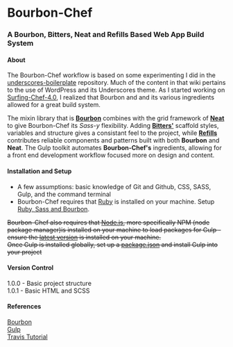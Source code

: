 # Bourbon-Chef
### A Bourbon, Bitters, Neat and Refills Based Web App Build System

#### About
The Bourbon-Chef workflow is based on some experimenting I did in the [underscores-boilerplate](https://github.com/Surfing-Chef/underscores-boilerplate/wiki) repository.  Much of the content in that wiki pertains to the use of WordPress and its Underscores theme.  As I started working on [Surfing-Chef-4.0](https://github.com/Surfing-Chef/underscores-boilerplate/tree/Surfing-Chef-4.0), I realized that Bourbon and and its various ingredients allowed for a great build system.  

The mixin library that is **[Bourbon](http://bourbon.io/)** combines with the grid framework of **[Neat](http://neat.bourbon.io/)** to give Bourbon-Chef its *Sass-y* flexibility. Adding **[Bitters'](http://bitters.bourbon.io/)** scaffold styles, variables and structure gives a consistant feel to the project, while **[Refills](http://refills.bourbon.io/)** contributes reliable components and patterns built with both **Bourbon** and **Neat**.  The Gulp toolkit automates **Bourbon-Chef's** ingredients, allowing for a front end development workflow focused more on design and content.

#### Installation and Setup
- A few assumptions: basic knowledge of Git and Github, CSS, SASS, Gulp, and the command terminal
- Bourbon-Chef requires that [Ruby](http://rubyinstaller.org/) is installed on your machine.  Setup [Ruby, Sass and Bourbon](https://github.com/Surfing-Chef/Bourbon/wiki/Ruby-and-Bourbon).


~~Bourbon-Chef also requires that [Node.js](https://nodejs.org/en/), more specifically NPM (node package manager)is installed on your machine to load packages for Gulp - ensure the [latest version](https://github.com/Surfing-Chef/Bourbon/wiki/Latest-Node.js-and-Gulp) is installed on your machine.~~   
~~Once Gulp is installed globally, set up a [package.json](https://github.com/Surfing-Chef/Bourbon/wiki/package.json) and install Gulp into your project~~


#### Version Control
1.0.0 - Basic project structure   
1.0.1 - Basic HTML and SCSS


#### References
[Bourbon](http://bourbon.io/)  
[Gulp](http://gulpjs.com/)  
[Travis Tutorial](https://www.youtube.com/watch?v=8ItNE_DX6Cc&t=18s)  
